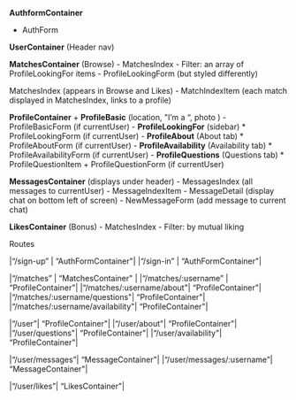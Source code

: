 
**AuthformContainer**
  - AuthForm

**UserContainer** (Header nav)


  **MatchesContainer** (Browse)
       - MatchesIndex
       - Filter: an array of ProfileLookingFor items
            - ProfileLookingForm (but styled differently)

  MatchesIndex (appears in Browse and Likes)
       - MatchIndexItem (each match displayed in MatchesIndex, links to a profile)

  **ProfileContainer**
       + **ProfileBasic** (location, "I’m a “, photo )
            - ProfileBasicForm (if currentUser)
         - **ProfileLookingFor** (sidebar)
              * ProfileLookingForm (if currentUser)
         - **ProfileAbout** (About tab)
              * ProfileAboutForm (if currentUser)
         - **ProfileAvailability** (Availability tab)
              * ProfileAvailabilityForm (if currentUser)
         - **ProfileQuestions** (Questions tab)
              * ProfileQuestionItem
                   + ProfileQuestionForm (if currentUser)

  **MessagesContainer** (displays under header)
       - MessagesIndex (all messages to currentUser)
            - MessageIndexItem
       - MessageDetail (display chat on bottom left of screen)
            - NewMessageForm (add message to current chat)

  **LikesContainer** (Bonus)
       - MatchesIndex
       - Filter: by mutual liking




Routes

|“/sign-up” | “AuthFormContainer"|
|“/sign-in” | “AuthFormContainer"|

|“/matches” | “MatchesContainer" |
|“/matches/:username” | “ProfileContainer"|
|“/matches/:username/about"| “ProfileContainer"|
|“/matches/:username/questions"| “ProfileContainer"|
|“/matches/:username/availability"| “ProfileContainer"|

|“/user”| “ProfileContainer"|
|“/user/about"| “ProfileContainer"|
|“/user/questions"| “ProfileContainer"|
|“/user/availability"| “ProfileContainer"|

|“/user/messages”| “MessageContainer"|
|“/user/messages/:username”| “MessageContainer"|

|“/user/likes”| “LikesContainer"|
